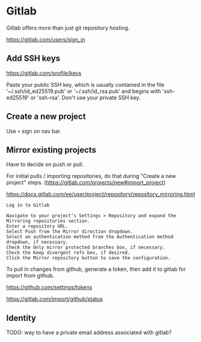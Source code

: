 # Gitlab

Gitlab offers more than just git repository hosting.

https://gitlab.com/users/sign_in


## Add SSH keys

https://gitlab.com/profile/keys

Paste your public SSH key, which is usually contained in the file '~/.ssh/id_ed25519.pub' or '~/.ssh/id_rsa.pub' and begins with 'ssh-ed25519' or 'ssh-rsa'. Don't use your private SSH key.


## Create a new project

Use `+` sign on nav bar.


## Mirror existing projects

Have to decide on push or pull. 

For initial pulls / importing repositories, do that during "Create a new project" steps. (https://gitlab.com/projects/new#import_project)


https://docs.gitlab.com/ee/user/project/repository/repository_mirroring.html

    Log in to Gitlab

    Navigate to your project’s Settings > Repository and expand the Mirroring repositories section.
    Enter a repository URL.
    Select Push from the Mirror direction dropdown.
    Select an authentication method from the Authentication method dropdown, if necessary.
    Check the Only mirror protected branches box, if necessary.
    Check the Keep divergent refs box, if desired.
    Click the Mirror repository button to save the configuration. 


To pull in changes from github, generate a token, then add it to gitlab for import from github. 

https://github.com/settings/tokens

https://gitlab.com/import/github/status


## Identity

TODO:
way to have a private email address associated with gitlab?
